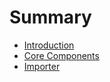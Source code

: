 # Summary

* [Introduction](README.md)
* [Core Components](doc/core.md)
* [Importer](doc/importer.md)

